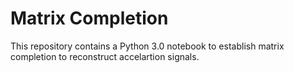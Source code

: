 # Matrix Completion
This repository contains a Python 3.0 notebook to establish matrix completion to reconstruct accelartion signals.
